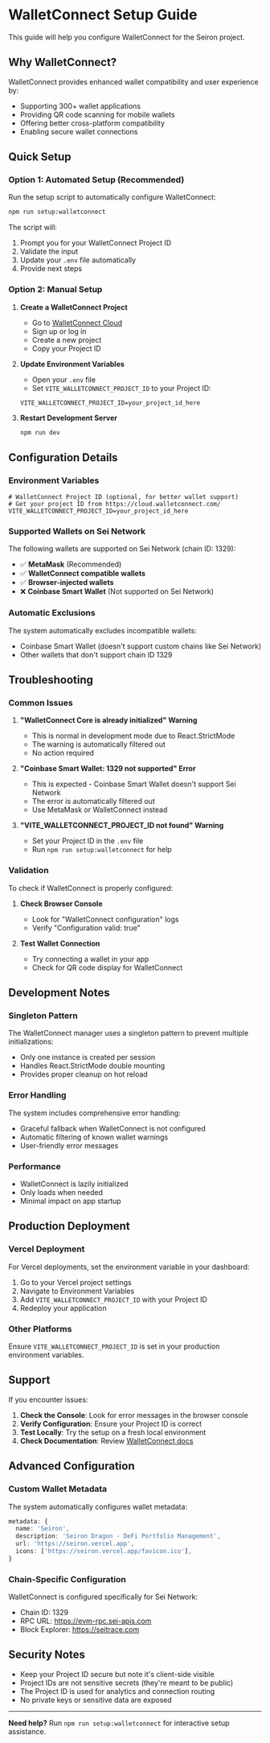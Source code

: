 # WalletConnect Setup Guide

This guide will help you configure WalletConnect for the Seiron project.

## Why WalletConnect?

WalletConnect provides enhanced wallet compatibility and user experience by:
- Supporting 300+ wallet applications
- Providing QR code scanning for mobile wallets
- Offering better cross-platform compatibility
- Enabling secure wallet connections

## Quick Setup

### Option 1: Automated Setup (Recommended)

Run the setup script to automatically configure WalletConnect:

```bash
npm run setup:walletconnect
```

The script will:
1. Prompt you for your WalletConnect Project ID
2. Validate the input
3. Update your `.env` file automatically
4. Provide next steps

### Option 2: Manual Setup

1. **Create a WalletConnect Project**
   - Go to [WalletConnect Cloud](https://cloud.walletconnect.com/)
   - Sign up or log in
   - Create a new project
   - Copy your Project ID

2. **Update Environment Variables**
   - Open your `.env` file
   - Set `VITE_WALLETCONNECT_PROJECT_ID` to your Project ID:
   ```env
   VITE_WALLETCONNECT_PROJECT_ID=your_project_id_here
   ```

3. **Restart Development Server**
   ```bash
   npm run dev
   ```

## Configuration Details

### Environment Variables

```env
# WalletConnect Project ID (optional, for better wallet support)
# Get your project ID from https://cloud.walletconnect.com/
VITE_WALLETCONNECT_PROJECT_ID=your_project_id_here
```

### Supported Wallets on Sei Network

The following wallets are supported on Sei Network (chain ID: 1329):
- ✅ **MetaMask** (Recommended)
- ✅ **WalletConnect compatible wallets**
- ✅ **Browser-injected wallets**
- ❌ **Coinbase Smart Wallet** (Not supported on Sei Network)

### Automatic Exclusions

The system automatically excludes incompatible wallets:
- Coinbase Smart Wallet (doesn't support custom chains like Sei Network)
- Other wallets that don't support chain ID 1329

## Troubleshooting

### Common Issues

1. **"WalletConnect Core is already initialized" Warning**
   - This is normal in development mode due to React.StrictMode
   - The warning is automatically filtered out
   - No action required

2. **"Coinbase Smart Wallet: 1329 not supported" Error**
   - This is expected - Coinbase Smart Wallet doesn't support Sei Network
   - The error is automatically filtered out
   - Use MetaMask or WalletConnect instead

3. **"VITE_WALLETCONNECT_PROJECT_ID not found" Warning**
   - Set your Project ID in the `.env` file
   - Run `npm run setup:walletconnect` for help

### Validation

To check if WalletConnect is properly configured:

1. **Check Browser Console**
   - Look for "WalletConnect configuration" logs
   - Verify "Configuration valid: true"

2. **Test Wallet Connection**
   - Try connecting a wallet in your app
   - Check for QR code display for WalletConnect

## Development Notes

### Singleton Pattern

The WalletConnect manager uses a singleton pattern to prevent multiple initializations:
- Only one instance is created per session
- Handles React.StrictMode double mounting
- Provides proper cleanup on hot reload

### Error Handling

The system includes comprehensive error handling:
- Graceful fallback when WalletConnect is not configured
- Automatic filtering of known wallet warnings
- User-friendly error messages

### Performance

- WalletConnect is lazily initialized
- Only loads when needed
- Minimal impact on app startup

## Production Deployment

### Vercel Deployment

For Vercel deployments, set the environment variable in your dashboard:

1. Go to your Vercel project settings
2. Navigate to Environment Variables
3. Add `VITE_WALLETCONNECT_PROJECT_ID` with your Project ID
4. Redeploy your application

### Other Platforms

Ensure `VITE_WALLETCONNECT_PROJECT_ID` is set in your production environment variables.

## Support

If you encounter issues:

1. **Check the Console**: Look for error messages in the browser console
2. **Verify Configuration**: Ensure your Project ID is correct
3. **Test Locally**: Try the setup on a fresh local environment
4. **Check Documentation**: Review [WalletConnect docs](https://docs.walletconnect.com/)

## Advanced Configuration

### Custom Wallet Metadata

The system automatically configures wallet metadata:

```typescript
metadata: {
  name: 'Seiron',
  description: 'Seiron Dragon - DeFi Portfolio Management',
  url: 'https://seiron.vercel.app',
  icons: ['https://seiron.vercel.app/favicon.ico'],
}
```

### Chain-Specific Configuration

WalletConnect is configured specifically for Sei Network:
- Chain ID: 1329
- RPC URL: https://evm-rpc.sei-apis.com
- Block Explorer: https://seitrace.com

## Security Notes

- Keep your Project ID secure but note it's client-side visible
- Project IDs are not sensitive secrets (they're meant to be public)
- The Project ID is used for analytics and connection routing
- No private keys or sensitive data are exposed

---

**Need help?** Run `npm run setup:walletconnect` for interactive setup assistance.